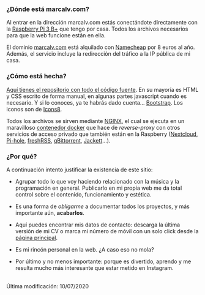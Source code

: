 ### ¿Dónde está marcalv.com?

Al entrar en la dirección marcalv.com estás conectándote directamente con la [Raspberry Pi 3 B+](https://www.raspberrypi.org/products/raspberry-pi-3-model-b-plus/) que tengo por casa. Todos los archivos necesarios para que la web funcione están en ella.

El dominio [marcalv.com](https://marcalv.com) está alquilado con [Namecheap](https://www.namecheap.com) por 8 euros al año. Además, el servicio incluye la redirección del tráfico a la IP pública de mi casa. 
&nbsp;

### ¿Cómo está hecha?

[Aquí tienes el repositorio con todo el código fuente](https://github.com/marcalv/mywebpage). En su mayoría es HTML y CSS escrito de forma manual, en algunas partes javascript cuando es necesario. Y si lo conoces, ya te habrás dado cuenta... [Bootstrap](https://getbootstrap.com/). Los iconos son de [Icons8](https://icons8.com/).

Todos los archivos se sirven mediante [NGINX](https://www.nginx.com/), el cual se ejecuta en un maravilloso [contenedor docker](https://github.com/linuxserver/docker-letsencrypt) que hace de _reverse-proxy_ con otros servicios de acceso privado que también están en la Raspberry ([Nextcloud](https://nextcloud.com/), [Pi-hole](https://pi-hole.net/), [freshRSS](https://freshrss.org/), [qBittorrent](https://github.com/linuxserver/docker-qbittorrent), [Jackett](https://github.com/Jackett/Jackett)...).


### ¿Por qué?

A continuación intento justificar la existencia de este sitio:

* Agrupar todo lo que voy haciendo relacionado con la música y la programación en general. Publicarlo en mi propia web me da total control sobre el contenido, funcionamiento y estética.

* Es una forma de *obligarme* a documentar todos los proyectos, y más importante aún, **acabarlos**.

* Aquí puedes encontrar mis datos de contacto: descarga la última versión de mi CV o marca mi número de móvil con un solo click desde la [página principal](/).

* Es mi rincón personal en la web. ¿A caso eso no mola?

* Por último y no menos importante: porque es divertido, aprendo y me resulta mucho más interesante que estar metido en Instagram.

<br>
<div class="text-muted">Última modificación: 10/07/2020</div>